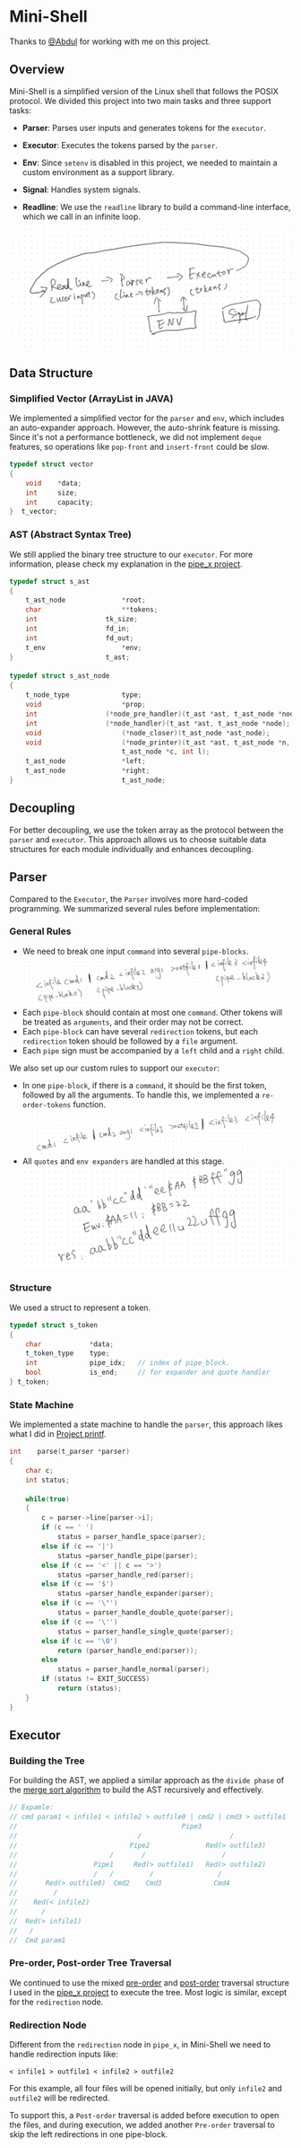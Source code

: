 # Mini-Shell

Thanks to [@Abdul](https://github.com/IbnBaqqi) for working with me on this project.

## Overview

Mini-Shell is a simplified version of the Linux shell that follows the POSIX protocol. We divided this project into two main tasks and three support tasks:

- **Parser**: Parses user inputs and generates tokens for the `executor`.
- **Executor**: Executes the tokens parsed by the `parser`.

- **Env**: Since `setenv` is disabled in this project, we needed to maintain a custom environment as a support library.
- **Signal**: Handles system signals.
- **Readline**: We use the `readline` library to build a command-line interface, which we call in an infinite loop.

![overview](./imgs/img1.png)

## Data Structure

### Simplified Vector (ArrayList in JAVA)

We implemented a simplified vector for the `parser` and `env`, which includes an auto-expander approach. However, the auto-shrink feature is missing. Since it's not a performance bottleneck, we did not implement `deque` features, so operations like `pop-front` and `insert-front` could be slow.

```c
typedef struct vector
{
    void    *data;
    int     size;
    int     capacity;
}  t_vector;
```

### AST (Abstract Syntax Tree)

We still applied the binary tree structure to our `executor`. For more information, please check my explanation in the [pipe_x project](https://github.com/danielxfeng/42cursus/blob/main/blog/pipex.md).

```c
typedef struct s_ast
{
	t_ast_node				*root;
	char					**tokens;
	int					tk_size;
	int					fd_in;
	int					fd_out;
	t_env					*env;
}						t_ast;

typedef struct s_ast_node
{
	t_node_type				type;
	void					*prop;
	int					(*node_pre_handler)(t_ast *ast, t_ast_node *node);
	int					(*node_handler)(t_ast *ast, t_ast_node *node);
	void					(*node_closer)(t_ast_node *ast_node);
	void					(*node_printer)(t_ast *ast, t_ast_node *n,
							t_ast_node *c, int l);
	t_ast_node				*left;
	t_ast_node				*right;
}							t_ast_node;
```

## Decoupling

For better decoupling, we use the token array as the protocol between the `parser` and `executor`. This approach allows us to choose suitable data structures for each module individually and enhances decoupling.

## Parser

Compared to the `Executor`, the `Parser` involves more hard-coded programming. We summarized several rules before implementation:

### General Rules

- We need to break one input `command` into several `pipe-blocks`.
![parser1](./imgs/img2.png)
- Each `pipe-block` should contain at most one `command`. Other tokens will be treated as `arguments`, and their order may not be correct.
- Each `pipe-block` can have several `redirection` tokens, but each `redirection` token should be followed by a `file` argument.
- Each `pipe` sign must be accompanied by a `left` child and a `right` child.


We also set up our custom rules to support our `executor`:
- In one `pipe-block`, if there is a `command`, it should be the first token, followed by all the arguments. To handle this, we implemented a `re-order-tokens` function.
![parser2](./imgs/img3.png)
- All `quotes` and `env expanders` are handled at this stage.
![parser3](./imgs/img4.png)

### Structure

We used a struct to represent a token.

```c
typedef struct s_token
{
    char            *data;
    t_token_type    type;
    int             pipe_idx;   // index of pipe_block.
    bool            is_end;     // for expander and quote handler
} t_token;
```

### State Machine

We implemented a state machine to handle the `parser`, this approach likes what I did in [Project printf](https://github.com/danielxfeng/42cursus/tree/main/src/ft_printf).
```c
int    parse(t_parser *parser)
{
    char c;
    int status;
    
    while(true)
    {
        c = parser->line[parser->i];
        if (c == ' ')
		    status = parser_handle_space(parser);
        else if (c == '|')
            status =parser_handle_pipe(parser);
        else if (c == '<' || c == '>')
            status =parser_handle_red(parser);
        else if (c == '$')
            status =parser_handle_expander(parser);
        else if (c == '\"')
            status = parser_handle_double_quote(parser);
        else if (c == '\'')
            status = parser_handle_single_quote(parser);
        else if (c == '\0')
            return (parser_handle_end(parser)); 
        else
            status = parser_handle_normal(parser);
        if (status != EXIT_SUCCESS)
            return (status);
    }
}
```

## Executor

### Building the Tree

For building the AST, we applied a similar approach as the `divide phase` of the [merge sort algorithm](https://www.geeksforgeeks.org/merge-sort/) to build the AST recursively and effectively.

```c
// Expamle:
// cmd param1 < infile1 < infile2 > outfile0 | cmd2 | cmd3 > outfile1 | cmd4 > outfile2 > outfile3
//                                         Pipe3
//                              /                      /
//                            Pipe2              Red(> outfile3)
//                       /       /                   /
//                   Pipe1     Red(> outfile1)   Red(> outfile2)
//                   /   /         /                /
//       Red(> outfile0)  Cmd2    Cmd3             Cmd4
//         /
//    Red(< infile2)
//      /
//  Red(> infile1)
//   /
//  Cmd param1
```

### Pre-order, Post-order Tree Traversal

We continued to use the mixed [pre-order](https://www.geeksforgeeks.org/preorder-traversal-of-binary-tree/) and [post-order](https://www.geeksforgeeks.org/postorder-traversal-of-binary-tree/) traversal structure I used in the [pipe_x project](https://github.com/danielxfeng/42cursus/blob/main/blog/pipex.md) to execute the tree. Most logic is similar, except for the `redirection` node.

### Redirection Node

Different from the `redirection` node in `pipe_x`, in Mini-Shell we need to handle redirection inputs like:
```shell
< infile1 > outfile1 < infile2 > outfile2
```

For this example, all four files will be opened initially, but only `infile2` and `outfile2` will be redirected.

To support this, a `Post-order` traversal is added before execution to open the files, and during execution, we added another `Pre-order` traversal to skip the left redirections in one pipe-block.

